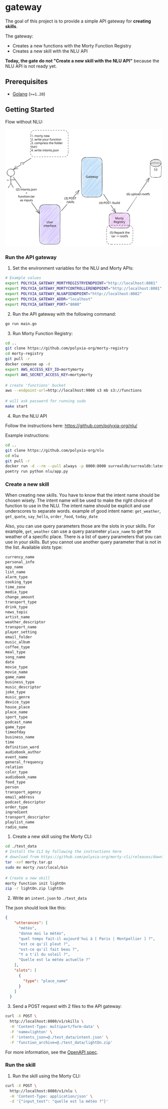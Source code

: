 # gateway

The goal of this project is to provide a simple API gateway for **creating skills**.

The gateway:
- Creates a new functions with the Morty Function Registry
- Creates a new skill with the NLU API

**Today, the gate do not "Create a new skill with the NLU API"** because the NLU API is not ready yet. 

## Prerequisites

* [Golang](https://go.dev/doc/install) (`>=1.20`)

## Getting Started

Flow without NLU:

![Flow](./docs/flow.svg)

### Run the API gateway

1. Set the environment variables for the NLU and Morty APIs:

```bash
# Example values
export POLYXIA_GATEWAY_MORTYREGISTRYENDPOINT="http://localhost:8081"
export POLYXIA_GATEWAY_MORTYCONTROLLERENDPOINT="http://localhost:8081"
export POLYXIA_GATEWAY_NLUAPIENDPOINT="http://localhost:8082"
export POLYXIA_GATEWAY_ADDR="localhost"
export POLYXIA_GATEWAY_PORT="8080"
```

2. Run the API gateway with the following command:
```bash
go run main.go
```

3. Run Morty Function Registry:
```bash
cd ..
git clone https://github.com/polyxia-org/morty-registry
cd morty-registry
git pull -r
docker compose up -d
export AWS_ACCESS_KEY_ID=mortymorty
export AWS_SECRET_ACCESS_KEY=mortymorty

# create 'functions' bucket
aws --endpoint-url=http://localhost:9000 s3 mb s3://functions

# will ask password for running sudo
make start
```

4. Run the NLU API

Follow the instructions here: https://github.com/polyxia-org/nlu/

Example instructions:
```bash
cd ..
git clone https://github.com/polyxia-org/nlu
cd nlu
git pull -r
docker run -d --rm --pull always -p 8000:8000 surrealdb/surrealdb:latest start --pass root
poetry run python nlu/app.py
```

### Create a new skill

When creating new skills. You have to know that the intent name should be chosen wisely. The intent name will be used to make the right choice of function to use in the NLU.
The intent name should be explicit and use underscores to separate words.
example of good intent name: `get_weather`, `get_quote`, `say_hello`, `order_food`, `today_date`

Also, you can use query parameters those are the slots in your skills. For example, `get_weather` can use a query parameter `place_name` to get the weather of a specific place.
There is a list of query parameters that you can use in your skills. But you cannot use another query parameter that is not in the list.
Available slots type:
```
currency_name
personal_info
app_name
list_name
alarm_type
cooking_type
time_zone
media_type
change_amount
transport_type
drink_type
news_topic
artist_name
weather_descriptor
transport_name
player_setting
email_folder
music_album
coffee_type
meal_type
song_name
date
movie_type
movie_name
game_name
business_type
music_descriptor
joke_type
music_genre
device_type
house_place
place_name
sport_type
podcast_name
game_type
timeofday
business_name
time
definition_word
audiobook_author
event_name
general_frequency
relation
color_type
audiobook_name
food_type
person
transport_agency
email_address
podcast_descriptor
order_type
ingredient
transport_descriptor
playlist_name
radio_name
```

1. Create a new skill using the Morty CLI:
    
```bash
cd ./test_data
# Install the CLI by following the instructions here
# download from https://github.com/polyxia-org/morty-cli/releases/download/v1.0.0/morty-v1.0.0-linux-amd64.tar.gz
tar -xvf morty.tar.gz
sudo mv morty /usr/local/bin

# Create a new skill
morty function init lightOn
zip -r lightOn.zip lightOn
```

2. Write an `intent.json` to `./test_data`

The json should look like this:
```json
{
    "utterances": [
      "météo",
      "donne moi la météo",
      "quel temps fait-il aujourd'hui à [ Paris | Montpellier ] ?",
      "est ce qu'il pleut ?",
      "est-ce qu'il fait beau ?",
      "Y a t'il du soleil ?",
      "Quelle est la météo actuelle ?"
    ],
    "slots": [
      {
        "type": "place_name"
      }
    ]
  }
```

3. Send a POST request with 2 files to the API gateway:

```bash
curl -X POST \
  http://localhost:8080/v1/skills \
  -H 'Content-Type: multipart/form-data' \
  -F 'name=lighton' \
  -F 'intents_json=@./test_data/intent.json' \
  -F 'function_archive=@./test_data/lightOn.zip'
```

For more information, see the [OpenAPI spec](./openapi.yml).

### Run the skill

1. Run the skill using the Morty CLI:

```bash
curl -X POST \
  http://localhost:8080/v1/nlu \
  -H 'Content-Type: application/json' \
  -d '{"input_text": "quelle est la météo ?"}'
```
